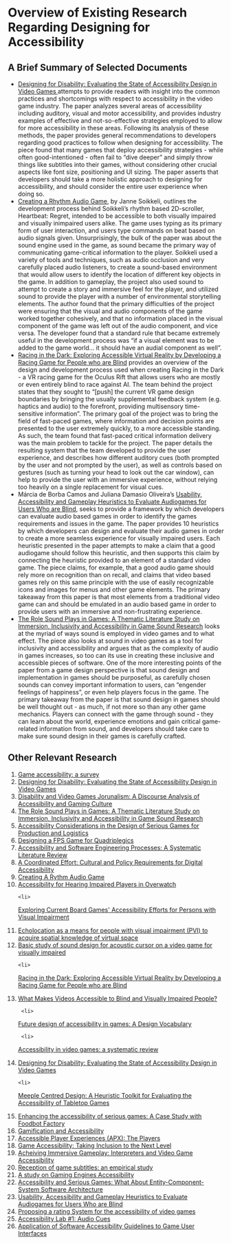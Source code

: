 <h1>Overview of Existing Research Regarding Designing for Accessibility</h1>

<h2>
A Brief Summary of Selected Documents
</h2>
<ul>
<li>
 <a href = "https://journals.sagepub.com/doi/full/10.1177/1555412020971500?casa_token=ANea-RrryfUAAAAA%3AanyC7cr_1RR2llgV9vGIPtvV2OwApG6VE9vKzVN6DqWoZBaG4V6TEsSTAEJBrIETKhRH6suq67-c">Designing for Disability: Evaluating the State of Accessibility Design in Video Games </a> attempts to provide readers with insight into the common practices and shortcomings with respect to accessibility in the video game industry. The paper analyzes several areas of accessibility including auditory, visual and motor accessibility, and provides industry examples of effective and not-so-effective strategies employed to allow for more accessibility in these areas. Following its analysis of these methods, the paper provides general recommendations to developers regarding good practices to follow when designing for accessibility. The piece found that many games that deploy accessibility strategies - while often good-intentioned - often fail to “dive deeper” and simply throw things like subtitles into their games, without considering other crucial aspects like font size, positioning and UI sizing. The paper asserts that developers should take a more holistic approach to designing for accessibility, and should consider the entire user experience when doing so. 
</li>

<li>
  <a href = "https://www.theseus.fi/bitstream/handle/10024/503906/Janne%20Soikkeli%20Bachelor%27s%20Thesis.pdf?sequence=2">Creating a Rhythm Audio Game</a>, by Janne Soikkeli, outlines the development process behind Soikkeli’s rhythm based 2D-scroller, Heartbeat: Regret, intended to be accessible to both visually impaired and visually inimpaired users alike. The game uses typing as its primary form of user interaction, and users type commands on beat based on audio signals given. Unsurprisingly, the bulk of the paper was about the sound engine used in the game, as sound became the primary way of communicating game-critical information to the player. Soikkeli used a variety of tools and techniques, such as audio occlusion and very carefully placed audio listeners, to create a sound-based environment that would allow users to identify the location of different key objects in the game. In addition to gameplay, the project also used sound to attempt to create a story and immersive feel for the player, and utilized sound to provide the player with a number of environmental storytelling elements. The author found that the primary difficulties of the project were ensuring that the visual and audio components of the game worked together cohesively, and that no information placed in the visual component of the game was left out of the audio component, and vice versa. The developer found that a standard rule that became extremely useful in the development process was “if a visual element was to be added to the game world… it should have an audial component as well”.
</li>

<li>
  <a href = "https://journals.sagepub.com/doi/abs/10.1177/1071181321651224?casa_token=KgN8xjF8rxYAAAAA:25bFzRqMYhezg9trQYrfuITRDhxbMyZHrogPfQLrEAoWTD_W_tIs17Ed6VJFy5rRSjBPB08d5mcc">Racing in the Dark: Exploring Accessible Virtual Reality by Developing a Racing Game for People who are Blind</a> provides an overview of the design and development process used when creating Racing in the Dark - a VR racing game for the Oculus Rift that allows users who are mostly or even entirely blind to race against AI. The team behind the project states that they sought to “[push] the current VR game design boundaries by bringing the usually supplemental feedback system (e.g. haptics and audio) to the forefront, providing multisensory time-sensitive information”. The primary goal of the project was to bring the field of fast-paced games, where information and decision points are presented to the user extremely quickly, to a more accessible standing. As such, the team found that fast-paced critical information delivery was the main problem to tackle for the project. The paper details the resulting system that the team developed to provide the user experience, and describes how different auditory cues (both prompted by the user and not prompted by the user), as well as controls based on gestures (such as turning your head to look out the car window), can help to provide the user with an immersive experience, without relying too heavily on a single replacement for visual cues. 
</li>

<li>
  Márcia de Borba Camos and Juliana Damasio Oliveira’s <a href= "https://link.springer.com/chapter/10.1007/978-3-319-40250-5_4">Usability, Accessibility and Gameplay Heuristics to Evaluate Audiogames for Users Who are Blind</a>, seeks to provide a framework by which developers can evaluate audio based games in order to identify the games requirements and issues in the game. The paper provides 10 heuristics by which developers can design and evaluate their audio games in order to create a more seamless experience for visually impaired users. Each heuristic presented in the paper attempts to make a claim that a good audiogame should follow this heuristic, and then supports this claim by connecting the heuristic provided to an element of a standard video game. The piece claims, for example, that a good audio game should rely more on recognition than on recall, and claims that video based games rely on this same principle with the use of easily recognizable icons and images for menus and other game elements. The primary takeaway from this paper is that most elements from a traditional video game can and should be emulated in an audio based game in order to provide users with an immersive and non-frustrating experience. 
</li>

<li>
  <a href = "https://dl.acm.org/doi/abs/10.1145/3464327.3464365?casa_token=WHel7Sbzt6UAAAAA:FTzU8cle5kqWp6cmskWrYaOJJ4qlFYbSn0oxQ45Nl9aCLBCmDx_dL4jWqcX9tWvj7NO3RjvlqjYq">The Role Sound Plays in Games: A Thematic Literature Study on Immersion, Inclusivity and Accessibility in Game Sound Research</a> looks at the myriad of ways sound is employed in video games and to what effect. The piece also looks at sound in video games as a tool for inclusivity and accessibility and argues that as the complexity of audio in games increases, so too can its use in creating these inclusive and accessible pieces of software. One of the more interesting points of the paper from a game design perspective is that sound design and implementation in games should be purposeful, as carefully chosen sounds can convey important information to users, can “engender feelings of happiness”, or even help players focus in the game. The primary takeaway from the paper is that sound design in games should be well thought out - as much, if not more so than any other game mechanics. Players can connect with the game through sound - they can learn about the world, experience emotions and gain critical game-related information from sound, and developers should take care to make sure sound design in their games is carefully crafted.  
</li>

</ul>

<h2>Other Relevant Research</h2>

<ol>
<li>
  <a href="https://link.springer.com/article/10.1007/s10209-010-0189-5">Game accessibility: a survey</a>
</li>
<li>
  <a href="https://journals.sagepub.com/doi/full/10.1177/1555412020971500?casa_token=ANea-RrryfUAAAAA%3AanyC7cr_1RR2llgV9vGIPtvV2OwApG6VE9vKzVN6DqWoZBaG4V6TEsSTAEJBrIETKhRH6suq67-c">Designing for Disability: Evaluating the State of Accessibility Design in Video Games </a>
</li>

<li>
  <a href="https://journals.sagepub.com/doi/full/10.1177/15554120211021005?casa_token=LnB1T5go72QAAAAA%3AzwNArg0hSjslc8FcM-8ydWSFRe8cL6S29SI3xIrk_TT18d2KJiBxub0x7hvBebEHjdnN3gkB_R9J">Disability and Video Games Jorunalism: A Discourse Analysis of Accessibility and Gaming Culture</a>
</li>

<li>
  <a href="https://dl.acm.org/doi/abs/10.1145/3464327.3464365?casa_token=WHel7Sbzt6UAAAAA:FTzU8cle5kqWp6cmskWrYaOJJ4qlFYbSn0oxQ45Nl9aCLBCmDx_dL4jWqcX9tWvj7NO3RjvlqjYq">The Role Sound Plays in Games: A Thematic Literature Study on Immersion, Inclusivity and Accessibility in Game Sound Research </a>
</li>
  
  
<li>
  <a href="https://link.springer.com/chapter/10.1007/978-3-030-85910-7_54">Accessibility Considerations in the Design of Serious Games for Production and Logistics </a>
</li>
 
 <li>
  <a href="https://dl.acm.org/doi/abs/10.1145/3411763.3451850?casa_token=qZ1gtYMP18IAAAAA:DNHGFF1Dd3S57sA6puhSrIv1fQLFxnbYIpUrp9Kzy1F-dXo8m5wEey71QWMBrvitFxm91kJZxSoZ">Designing a FPS Game for Quadriplegics </a>
</li>
   
 <li>
  <a href="https://www.sciencedirect.com/science/article/pii/S0164121220302168?casa_token=fjwnkAR7oUcAAAAA:22Ou-MEQfNXqr8OvuAh5yNcwCNl0b__svXVeuoWawtlwwXxs3CL9Cx-auuCw7nR_7wK480z3">Accessibility and Software Engineering Processes: A Systematic Literature Review </a>
</li>
 
   <li>
  <a href="https://www.tandfonline.com/doi/full/10.1080/10691316.2021.1932659?casa_token=623dAHMggGsAAAAA%3AcS303VHucfWz-ild2y6NQWkyQHMv5gPByuc924quX7frduxMvdjEZSCJkNcplLZm97dxwiemKOgW">A Coordinated Effort: Cultural and Policy Requirements for Digital Accessibility</a>
</li>
    
  <li>
  <a href="https://www.theseus.fi/bitstream/handle/10024/503906/Janne%20Soikkeli%20Bachelor%27s%20Thesis.pdf?sequence=2">Creating A Rythm Audio Game</a>
</li>
  
  <li>
  <a href="https://www.diva-portal.org/smash/record.jsf?pid=diva2%3A1608180&dswid=-6469">Accessibility for Hearing Impaired Players in Overwatch</a>
</li>
  
    <li>
  <a href="https://link.springer.com/content/pdf/10.1007/978-3-030-59608-8.pdf#page=498">Exploring Current Board Games' Accessibility Efforts for Persons with Visual Impairment </a>
</li>
     <li>
  <a href="https://dl.acm.org/doi/abs/10.1145/3448273?casa_token=aC7j6iq0_bcAAAAA:bj0_qzCb2E3b1Sg6NVM1bWH1XZxSprtkFnXBH9lRmq5GrNTxe4lEnk0MmqIYuRX8uc1sNFfxrIP0">Echolocation as a means for people with visual impairment (PVI) to acquire spatial knowledge of virtual space</a>
</li>
    <li>
  <a href="https://www.ieice.org/ken/paper/20210123LCCR/eng/">Basic study of sound design for acoustic cursor on a video game for visually impaired </a>
</li>
  
    <li>
  <a href="https://journals.sagepub.com/doi/abs/10.1177/1071181321651224?casa_token=KgN8xjF8rxYAAAAA:25bFzRqMYhezg9trQYrfuITRDhxbMyZHrogPfQLrEAoWTD_W_tIs17Ed6VJFy5rRSjBPB08d5mcc">Racing in the Dark: Exploring Accessible Virtual Reality by Developing a Racing Game for People who are Blind</a>
</li>
 
   <li>
  <a href="https://dl.acm.org/doi/abs/10.1145/3411764.3445233">What Makes Videos Accessible to Blind and Visually Impaired People? </a>
</li>
 
     <li>
  <a href="https://www.sciencedirect.com/science/article/pii/S1071581919300801?casa_token=bjSYKoUQZC8AAAAA:KoxX7IGs8i6jbtN32ssHugfQzqYNQaRM7rVoBc5CCwmpLyeGBxyu4292hiOCvZYuw34g6v-i">Future design of accessibility in games: A Design Vocabulary </a>
</li>
  
     <li>
  <a href="https://link.springer.com/article/10.1007/s10209-018-0628-2">Accessibility in video games: a systematic review</a>
</li>
      <li>
  <a href="https://journals.sagepub.com/doi/full/10.1177/1555412020971500?casa_token=5u5Mu6Sv8m4AAAAA%3AAt0CzsP5qLkk6tRk-5bh8SSd8OgUj3AHxKs8u8vZpN0xJWDzNCNMDhNPdgo52rrvuya1zl-KQx7_">Designing for Disability: Evaluating the State of Accessibility Design in Video Games </a>
</li>
  
    <li>
  <a href="https://link.springer.com/article/10.1007/s40869-018-0057-8">Meeple Centred Design: A Heuristic Toolkit for Evaluating the Accessibility of Tabletop Games </a>
</li>
     <li>
  <a href="https://ieeexplore.ieee.org/abstract/document/9555496?casa_token=3LDT6DZXHKQAAAAA:W3jyI-Jjmd6VZeH6-yqXy1XBa-AMgkq_7RISA2PyCLbHbDUheIcZkogzkK7iXvLNeGEZpRCjlQ">Enhancing the accessibility of serious games: A Case Study with Foodbot Factory</a>
</li>
   <li>
  <a href="https://www.emerald.com/insight/content/doi/10.1108/IJILT-06-2018-0061/full/html?casa_token=A5vzCUZE6pQAAAAA:XbPXZsk_cOPDd-tV-PRzoY2CKmz87emV-U9j2AgY56LMmjvAPjQbpJfW-zRTg6VxaMmyzAQZUVuPYZ16LWnAvcrdXiF-4MAukuW5eyOVBxaOV4SXJLk">Gamification and Accessibility </a>
</li>
  <li>
  <a href="https://link.springer.com/chapter/10.1007/978-3-319-94277-3_40">Accessible Player Experiences (APX): The Players</a>
</li>
    <li>
  <a href="https://link.springer.com/chapter/10.1007/978-3-030-78092-0_17">Game Accessibility: Taking Inclusion to the Next Level</a>
</li>
      <li>
  <a href="https://digitalcommons.wou.edu/honors_theses/171/">Acheiving Immersive Gameplay: Interpreters and Video Game Accessibility </a>
</li>
     <li>
  <a href="https://www.tandfonline.com/doi/full/10.1080/13556509.2015.1110000?casa_token=V7WrgvTqjU8AAAAA%3Aq1iJVniDfd4E1zw7uU3C2lxijV2RjxU7-fYYrgkeoft6H09SqzkN750M-3RtTLbzSJG4Snlbe3i7">Reception of game subtitles: an empirical study </a>
</li>
     <li>
  <a href="https://link.springer.com/chapter/10.1007/978-981-13-6577-5_4">A study on Gaming Engines Accessibility </a>
</li>
     <li>
  <a href="https://link.springer.com/chapter/10.1007/978-3-030-63464-3_1">Accessibility and Serious Games: What About Entity-Component-System Software Architecture </a>
</li>
     <li>
  <a href="https://link.springer.com/chapter/10.1007/978-3-319-40250-5_4">Usability, Accessibility and Gameplay Heuristics to Evaluate Audiogames for Users Who are Blind </a>
</li>
     <li>
  <a href="https://www.scss.tcd.ie/publications/theses/diss/2020/TCD-SCSS-DISSERTATION-2020-010.pdf">Proposing a rating System for the accessibility of video games</a>
</li>
    <li>
  <a href="https://www.proquest.com/docview/2302689569?pq-origsite=gscholar&fromopenview=true">Accessibility Lab #1: Audio Cues </a>
</li>
    <li>
  <a href="https://benkellysoftware.github.io/files/accessibility-guidelines.pdf">Application of Software Accessibility Guidelines to Game User Interfaces</a>
</li>
</ol>
